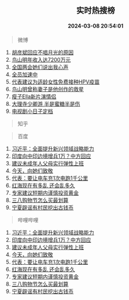 <div align="center"><h2>实时热搜榜</h2><h4>2024-03-08 20:54:01</h4></div>

> 微博  

1. [胡彦斌回应不唱月光的原因](https://s.weibo.com/weibo?q=%23%E8%83%A1%E5%BD%A6%E6%96%8C%E5%9B%9E%E5%BA%94%E4%B8%8D%E5%94%B1%E6%9C%88%E5%85%89%E7%9A%84%E5%8E%9F%E5%9B%A0%23&t=31&band_rank=1&Refer=top)<br />
2. [鸟山明年收入达7200万元](https://s.weibo.com/weibo?q=%23%E9%B8%9F%E5%B1%B1%E6%98%8E%E5%B9%B4%E6%94%B6%E5%85%A5%E8%BE%BE7200%E4%B8%87%E5%85%83%23&t=31&band_rank=2&Refer=top)<br />
3. [全国两会她们说出我心声](https://s.weibo.com/weibo?q=%23%E5%85%A8%E5%9B%BD%E4%B8%A4%E4%BC%9A%E5%A5%B9%E4%BB%AC%E8%AF%B4%E5%87%BA%E6%88%91%E5%BF%83%E5%A3%B0%23&t=31&band_rank=3&Refer=top)<br />
4. [全员加速中](https://s.weibo.com/weibo?q=%E5%85%A8%E5%91%98%E5%8A%A0%E9%80%9F%E4%B8%AD&t=31&band_rank=4&Refer=top)<br />
5. [代表建议为适龄女性免费接种HPV疫苗](https://s.weibo.com/weibo?q=%23%E4%BB%A3%E8%A1%A8%E5%BB%BA%E8%AE%AE%E4%B8%BA%E9%80%82%E9%BE%84%E5%A5%B3%E6%80%A7%E5%85%8D%E8%B4%B9%E6%8E%A5%E7%A7%8DHPV%E7%96%AB%E8%8B%97%23&t=31&band_rank=5&Refer=top)<br />
6. [鸟山明曾称妻子是他创作的救星](https://s.weibo.com/weibo?q=%23%E9%B8%9F%E5%B1%B1%E6%98%8E%E6%9B%BE%E7%A7%B0%E5%A6%BB%E5%AD%90%E6%98%AF%E4%BB%96%E5%88%9B%E4%BD%9C%E7%9A%84%E6%95%91%E6%98%9F%23&t=31&band_rank=6&Refer=top)<br />
7. [瘦子Ella新片演情侣](https://s.weibo.com/weibo?q=%23%E7%98%A6%E5%AD%90Ella%E6%96%B0%E7%89%87%E6%BC%94%E6%83%85%E4%BE%A3%23&t=31&band_rank=7&Refer=top)<br />
8. [大理寺少卿游 半是蜜糖半是伤](https://s.weibo.com/weibo?q=%E5%A4%A7%E7%90%86%E5%AF%BA%E5%B0%91%E5%8D%BF%E6%B8%B8%20%E5%8D%8A%E6%98%AF%E8%9C%9C%E7%B3%96%E5%8D%8A%E6%98%AF%E4%BC%A4&t=31&band_rank=8&Refer=top)<br />
9. [电视剧小日子定档](https://s.weibo.com/weibo?q=%23%E7%94%B5%E8%A7%86%E5%89%A7%E5%B0%8F%E6%97%A5%E5%AD%90%E5%AE%9A%E6%A1%A3%23&t=31&band_rank=9&Refer=top)<br />

> 知乎  


> 百度  

1. [习近平：全面提升新兴领域战略能力](https://www.baidu.com/s?wd=%E4%B9%A0%E8%BF%91%E5%B9%B3%EF%BC%9A%E5%85%A8%E9%9D%A2%E6%8F%90%E5%8D%87%E6%96%B0%E5%85%B4%E9%A2%86%E5%9F%9F%E6%88%98%E7%95%A5%E8%83%BD%E5%8A%9B&sa=fyb_news&rsv_dl=fyb_news)<br />
2. [印度向中印边境增兵1万？中方回应](https://www.baidu.com/s?wd=%E5%8D%B0%E5%BA%A6%E5%90%91%E4%B8%AD%E5%8D%B0%E8%BE%B9%E5%A2%83%E5%A2%9E%E5%85%B51%E4%B8%87%EF%BC%9F%E4%B8%AD%E6%96%B9%E5%9B%9E%E5%BA%94&sa=fyb_news&rsv_dl=fyb_news)<br />
3. [建议未成年人父母实行弹性上班](https://www.baidu.com/s?wd=%E5%BB%BA%E8%AE%AE%E6%9C%AA%E6%88%90%E5%B9%B4%E4%BA%BA%E7%88%B6%E6%AF%8D%E5%AE%9E%E8%A1%8C%E5%BC%B9%E6%80%A7%E4%B8%8A%E7%8F%AD&sa=fyb_news&rsv_dl=fyb_news)<br />
4. [今天，向她们致敬](https://www.baidu.com/s?wd=%E4%BB%8A%E5%A4%A9%EF%BC%8C%E5%90%91%E5%A5%B9%E4%BB%AC%E8%87%B4%E6%95%AC&sa=fyb_news&rsv_dl=fyb_news)<br />
5. [代表：要让电车充1次电跑1千公里](https://www.baidu.com/s?wd=%E4%BB%A3%E8%A1%A8%EF%BC%9A%E8%A6%81%E8%AE%A9%E7%94%B5%E8%BD%A6%E5%85%851%E6%AC%A1%E7%94%B5%E8%B7%911%E5%8D%83%E5%85%AC%E9%87%8C&sa=fyb_news&rsv_dl=fyb_news)<br />
6. [红海现在有多乱 还会乱多久](https://www.baidu.com/s?wd=%E7%BA%A2%E6%B5%B7%E7%8E%B0%E5%9C%A8%E6%9C%89%E5%A4%9A%E4%B9%B1+%E8%BF%98%E4%BC%9A%E4%B9%B1%E5%A4%9A%E4%B9%85&sa=fyb_news&rsv_dl=fyb_news)<br />
7. [专家建议短期内谨慎投资黄金](https://www.baidu.com/s?wd=%E4%B8%93%E5%AE%B6%E5%BB%BA%E8%AE%AE%E7%9F%AD%E6%9C%9F%E5%86%85%E8%B0%A8%E6%85%8E%E6%8A%95%E8%B5%84%E9%BB%84%E9%87%91&sa=fyb_news&rsv_dl=fyb_news)<br />
8. [三八购物节怎么买最划算](https://www.baidu.com/s?wd=%E4%B8%89%E5%85%AB%E8%B4%AD%E7%89%A9%E8%8A%82%E6%80%8E%E4%B9%88%E4%B9%B0%E6%9C%80%E5%88%92%E7%AE%97&sa=fyb_news&rsv_dl=fyb_news)<br />
9. [宁夏辟谣有村民挖出古钱币](https://www.baidu.com/s?wd=%E5%AE%81%E5%A4%8F%E8%BE%9F%E8%B0%A3%E6%9C%89%E6%9D%91%E6%B0%91%E6%8C%96%E5%87%BA%E5%8F%A4%E9%92%B1%E5%B8%81&sa=fyb_news&rsv_dl=fyb_news)<br />

> 哔哩哔哩  

1. [习近平：全面提升新兴领域战略能力](https://www.baidu.com/s?wd=%E4%B9%A0%E8%BF%91%E5%B9%B3%EF%BC%9A%E5%85%A8%E9%9D%A2%E6%8F%90%E5%8D%87%E6%96%B0%E5%85%B4%E9%A2%86%E5%9F%9F%E6%88%98%E7%95%A5%E8%83%BD%E5%8A%9B&sa=fyb_news&rsv_dl=fyb_news)<br />
2. [印度向中印边境增兵1万？中方回应](https://www.baidu.com/s?wd=%E5%8D%B0%E5%BA%A6%E5%90%91%E4%B8%AD%E5%8D%B0%E8%BE%B9%E5%A2%83%E5%A2%9E%E5%85%B51%E4%B8%87%EF%BC%9F%E4%B8%AD%E6%96%B9%E5%9B%9E%E5%BA%94&sa=fyb_news&rsv_dl=fyb_news)<br />
3. [建议未成年人父母实行弹性上班](https://www.baidu.com/s?wd=%E5%BB%BA%E8%AE%AE%E6%9C%AA%E6%88%90%E5%B9%B4%E4%BA%BA%E7%88%B6%E6%AF%8D%E5%AE%9E%E8%A1%8C%E5%BC%B9%E6%80%A7%E4%B8%8A%E7%8F%AD&sa=fyb_news&rsv_dl=fyb_news)<br />
4. [今天，向她们致敬](https://www.baidu.com/s?wd=%E4%BB%8A%E5%A4%A9%EF%BC%8C%E5%90%91%E5%A5%B9%E4%BB%AC%E8%87%B4%E6%95%AC&sa=fyb_news&rsv_dl=fyb_news)<br />
5. [代表：要让电车充1次电跑1千公里](https://www.baidu.com/s?wd=%E4%BB%A3%E8%A1%A8%EF%BC%9A%E8%A6%81%E8%AE%A9%E7%94%B5%E8%BD%A6%E5%85%851%E6%AC%A1%E7%94%B5%E8%B7%911%E5%8D%83%E5%85%AC%E9%87%8C&sa=fyb_news&rsv_dl=fyb_news)<br />
6. [红海现在有多乱 还会乱多久](https://www.baidu.com/s?wd=%E7%BA%A2%E6%B5%B7%E7%8E%B0%E5%9C%A8%E6%9C%89%E5%A4%9A%E4%B9%B1+%E8%BF%98%E4%BC%9A%E4%B9%B1%E5%A4%9A%E4%B9%85&sa=fyb_news&rsv_dl=fyb_news)<br />
7. [专家建议短期内谨慎投资黄金](https://www.baidu.com/s?wd=%E4%B8%93%E5%AE%B6%E5%BB%BA%E8%AE%AE%E7%9F%AD%E6%9C%9F%E5%86%85%E8%B0%A8%E6%85%8E%E6%8A%95%E8%B5%84%E9%BB%84%E9%87%91&sa=fyb_news&rsv_dl=fyb_news)<br />
8. [三八购物节怎么买最划算](https://www.baidu.com/s?wd=%E4%B8%89%E5%85%AB%E8%B4%AD%E7%89%A9%E8%8A%82%E6%80%8E%E4%B9%88%E4%B9%B0%E6%9C%80%E5%88%92%E7%AE%97&sa=fyb_news&rsv_dl=fyb_news)<br />
9. [宁夏辟谣有村民挖出古钱币](https://www.baidu.com/s?wd=%E5%AE%81%E5%A4%8F%E8%BE%9F%E8%B0%A3%E6%9C%89%E6%9D%91%E6%B0%91%E6%8C%96%E5%87%BA%E5%8F%A4%E9%92%B1%E5%B8%81&sa=fyb_news&rsv_dl=fyb_news)<br />
